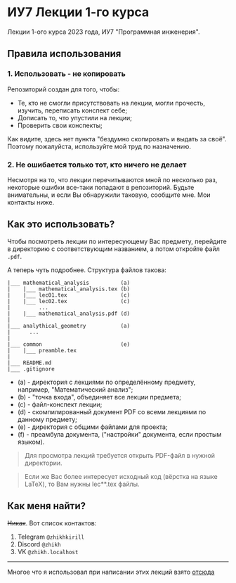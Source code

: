 # ИУ7 Лекции 1-го курса

Лекции 1-ого курса 2023 года, ИУ7 "Программная инженерия".

## Правила использования

### 1. Использовать - не копировать

Репозиторий создан для того, чтобы:
- Те, кто не смогли присутствовать на лекции, могли прочесть, изучить, переписать конспект себе;
- Дописать то, что упустили на лекции;
- Проверить свои конспекты;

Как видите, здесь нет пункта "бездумно скопировать и выдать за своё". Поэтому пожалуйста, используйте мой труд по назначению.

### 2. Не ошибается только тот, кто ничего не делает

Несмотря на то, что лекции перечитываются мной по несколько раз, некоторые ошибки все-таки попадают в репозиторий. Будьте внимательны, и если Вы обнаружили таковую, сообщите мне. Мои контакты ниже.

## Как это использовать?

Чтобы посмотреть лекции по интересующему Вас предмету, перейдите в директорию с соответствующим названием, а потом откройте файл `.pdf`.

А теперь чуть подробнее.
Структура файлов такова:

```
|___ mathematical_analysis          (a)
|    |___ mathematical_analysis.tex (b)
|    |___ lec01.tex                 (c)
|    |___ lec02.tex                 (c)
|         ...
|    |___ mathematical_analysis.pdf (d)
|
|___ analythical_geometry           (a)
|      ...
|
|___ common                         (e)
|    |___ preamble.tex
|
|___ README.md
|___ .gitignore
```

- (a) - директория с лекциями по определённому предмету, например, "Математический анализ";
- (b) - "точка входа", объединяет все лекции предмета;
- (c) - файл-конспект лекции;
- (d) - скомпилированный документ PDF со всеми лекциями по данному предмету;
- (e) - директория с общими файлами для проекта;
- (f) - преамбула документа, ("настройки" документа, если простым языком).

> Для просмотра лекций требуется открыть PDF-файл в нужной директории.

> Если же Вас более интересует исходный код (вёрстка на языке LaTeX), то Вам нужны lec\*\*.tex файлы.

## Как меня найти?

~~Никак~~. Вот список контактов:
1. Telegram `@zhikhkirill`
2. Discord `@zhikh`
3. VK `@zhikh.localhost`

--- 

Многое что я использовал при написании этих лекций взято [отсюда](https://github.com/gillescastel)
